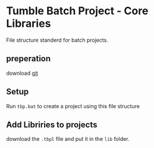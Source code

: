 # Tumble Batch Project - Core Libraries

File structure standerd for batch projects.

## preperation
download [git](/)

## Setup
Run `tbp.bat` to create a project using this file structure

## Add Libriries to projects
download the `.tbpl` file and put it in the `lib` folder.
